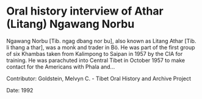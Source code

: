 # Oral history interview of Athar (Litang) Ngawang Norbu  
Ngawang Norbu [Tib. ngag dbang nor bu], also known as Litang Athar [Tib. li thang a thar], was a monk and trader in Bö. He was part of the first group of six Khambas taken from Kalimpong to Saipan in 1957 by the CIA for training. He was parachuted into Central Tibet in October 1957 to make contact for the Americans with Phala and... 

Contributor: Goldstein, Melvyn C. - Tibet Oral History and Archive Project  

Date:
1992  

